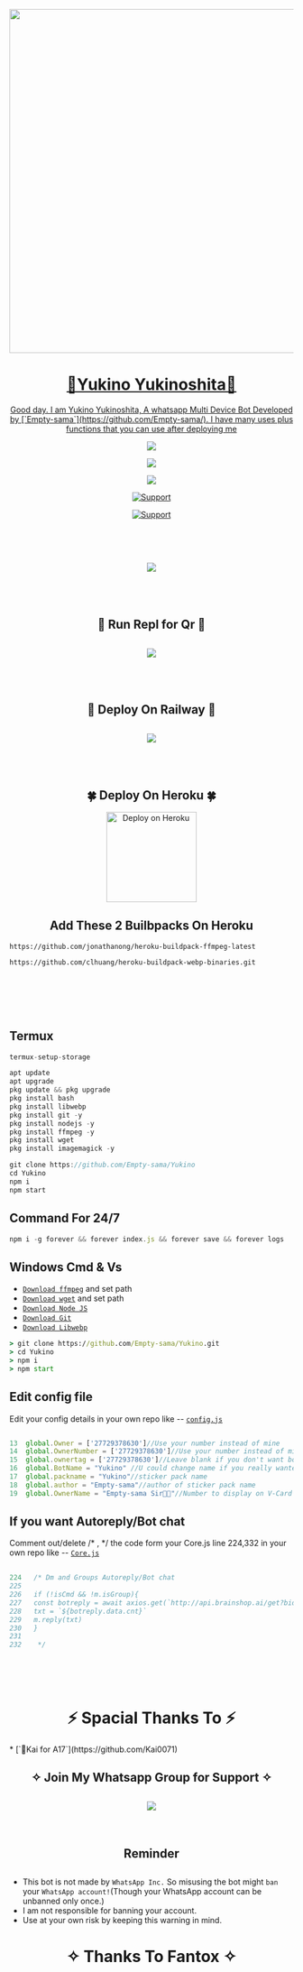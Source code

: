 <p align="center">
   <a href="https://github.com/Kai0071">
    <img src="https://media1.giphy.com/media/XqVUeEK5Lt3VOGEzJj/giphy.gif" width="610">
     
</p>
<h1 align="center"> 🎀Yukino Yukinoshita🎀
</h1>
<p align="center"> 
  Good day. I am Yukino Yukinoshita, A whatsapp Multi Device Bot Developed by [`Empty-sama`](https://github.com/Empty-sama/). I have many uses plus functions that you can use after deploying me
   <p align="center"> 
  <a href="https://github.com/Kai0071/Yukino/stargazers">
    <img src="https://telegra.ph/file/8c4331546464a7971e528.jpg">
    
   <p align="center">
  <a href="https://github.com/Empty-sama/Yukino/fork">
    <img src="https://img.shields.io/github/forks/Empty-sama/Yukino?label=Fork&style=social">
    
<p align="center">
  <a href="https://github.com/Empty-sama/Yukino">
    <img src="https://visitor-badge.glitch.me/badge?page_id=https://github.com/Empty-sama/Yukino.visitor-badge&left_text=Total%20Repo%20Visits">
 
  <p align="CENTER">
  <a href="https://github.com/Empty-sama/"><img title="Support" src="https://img.shields.io/badge/Maintain-Yes-cyan.svg?style=for-the-badge&logo=xcode" /></a>
</p>
    

     
  
<p align="CENTER">
  <a href="https://github.com/Empty-sama/"><img title="Support" src="https://img.shields.io/badge/next%20Update-Undefined!-green.svg?style=for-the-badge&logo=xcode" /></a>
</p>
     
<br>
<br>
    
<h2 align="center">  <a href="https://github.com/Empty-sama/Yukino/fork"><img src="https://encrypted-tbn0.gstatic.com/images?q=tbn:ANd9GcQtAwkI22hemoXSiUNbcg_dFTfuLLPHMc5Cig&usqp=CAU" />
</a>
</h2>
 
     
<br>
     <br>
     

     
<h2 align="center"> 🍁  Run Repl for Qr  🍁
</h2>
<h2 align="center">  <a href="https://replit.com/@emptyness1/Empty-QR-Scanner"><img src="https://repl.it/badge/github/quiec/whatsasena" />
</a>
</h2>

     
<br>
<br>

<h2 align="center"> 🚄 Deploy On Railway 🚄
</h2>
<h2 align="center">  <a href="https://railway.app/new"><img src="https://railway.app/button.svg" />
</a>
</h2>

     
  <br>
   <br>


<h2 align="center"> 🍀  Deploy On Heroku 🍀
</h2>

<p align="center" >
    <a href="https://heroku.com/deploy?template=https://github.com/Empty-sama/Yukino">
    <img src="https://www.herokucdn.com/deploy/button.png" width="160px" alt="Deploy on Heroku" >
    </a>
</p>
     

<h2 align="center"> Add These 2 Builbpacks On Heroku
</h2>

```
https://github.com/jonathanong/heroku-buildpack-ffmpeg-latest
``` 
```
https://github.com/clhuang/heroku-buildpack-webp-binaries.git
```
     
     
<br>
<br>
<br>
<br>
     
     
     
## Termux
```js
termux-setup-storage

apt update
apt upgrade
pkg update && pkg upgrade
pkg install bash
pkg install libwebp
pkg install git -y
pkg install nodejs -y 
pkg install ffmpeg -y 
pkg install wget
pkg install imagemagick -y

git clone https://github.com/Empty-sama/Yukino
cd Yukino
npm i
npm start
```

## Command For 24/7
```js
npm i -g forever && forever index.js && forever save && forever logs
```
## Windows Cmd & Vs
* [`Download ffmpeg`](https://ffmpeg.org/download.html#build-windows) and set path
* [`Download wget`](https://eternallybored.org/misc/wget/releases/) and set path
* [`Download Node JS`](https://nodejs.org/en/download/)
* [`Download Git`](https://git-scm.com/downloads)
* [`Download Libwebp`](https://developers.google.com/speed/webp/download)
```cmd
> git clone https://github.com/Empty-sama/Yukino.git
> cd Yukino
> npm i
> npm start
```



## Edit config file
Edit your config details in your own repo like -- [`config.js`](https://github.com/Empty-sama/Yukino/blob/master/config.js)
```js

13  global.Owner = ['27729378630']//Use your number instead of mine
14  global.OwnerNumber = ['27729378630']//Use your number instead of mine
15  global.ownertag = ['27729378630']//Leave blank if you don't want bot to send the msg
16  global.BotName = "Yukino" //U could change name if you really wanted to
17  global.packname = "Yukino"//sticker pack name
18  global.author = "Empty-sama"//author of sticker pack name
19  global.OwnerName = "Empty-sama Sir🚀🌟"//Number to display on V-Card

```
   
   
 ## If you want Autoreply/Bot chat
Comment out/delete /* , */ the code form your Core.js line 224,332 in your own repo like -- [`Core.js`](https://github.com/Empty-sama/Yukino/blob/main/Core.js)
```js  
   
224   /* Dm and Groups Autoreply/Bot chat
225   
226   if (!isCmd && !m.isGroup){
227   const botreply = await axios.get(`http://api.brainshop.ai/get?bid=166512&key=5nz1Ha6nS9Zx1MfT&uid=[uid]&msg=[msg]=[${budy}]`)
228   txt = `${botreply.data.cnt}`
229   m.reply(txt)
230   }    
231   
232    */
   
```






</br></br>
<h1 align="center">  ⚡ Spacial Thanks To ⚡
</h1>
* [`🧩Kai for A17`](https://github.com/Kai0071)

<h2 align="center"> ✧ Join My Whatsapp Group for Support ✧
</h2>

<h2 align="center">  <a href="https://chat.whatsapp.com/GP2N6qQuNkY1hsBUQWUAhv"><img src="https://img.shields.io/badge/Join Group-25D366?style=for-the-badge&logo=whatsapp&logoColor=white" />
</a>

</h2>





</br> 

<h2 align="center">  Reminder
</h2>
   
## 
- This bot is not made by `WhatsApp Inc.` So misusing the bot might `ban` your `WhatsApp account!`(Though your WhatsApp account can be unbanned only once.)
- I am not responsible for banning your account.
- Use at your own risk by keeping this warning in mind.
 


<h1 align="center">
</h1>


</p>
<h1 align="center"> ✧ Thanks To Fantox ✧
</h1>




    
    

    

    








